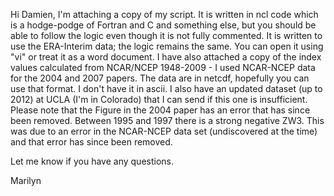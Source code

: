 Hi Damien,
I'm attaching a copy of my script.  It is written in ncl code which is a hodge-podge of Fortran and C and something else, but you should be able to follow the logic even though it is not fully commented. It is written to use the ERA-Interim data; the logic remains the same. You can open it using "vi" or treat it as a word document.  I have also attached a copy of the index values calculated from NCAR/NCEP 1948-2009 - I used NCAR-NCEP data for the 2004 and 2007 papers. The data are in netcdf, hopefully you can use that format.  I don't have it in ascii. I also have an updated dataset (up to 2012) at UCLA (I'm in Colorado) that I can send if this one is insufficient.  Please note that the Figure in the 2004 paper has an error that has since been removed. Between 1995 and 1997 there is a strong negative ZW3. This was due to an error in the NCAR-NCEP data set (undiscovered at the time) and that error has since been removed. 

Let me know if you have any questions. 

Marilyn 
